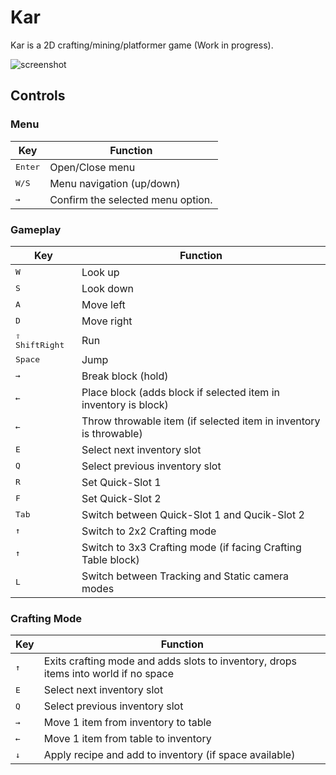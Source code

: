 # Kar

Kar is a 2D crafting/mining/platformer game (Work in progress).

![screenshot](https://github.com/user-attachments/assets/648b2dc2-ceba-4809-a953-8f55b74c8d57)

## Controls

### Menu

| Key              | Function                          |
| ---------------- | --------------------------------- |
| <kbd>Enter</kbd> | Open/Close menu                   |
| <kbd>W/S</kbd>   | Menu navigation (up/down)         |
| <kbd>→</kbd>     | Confirm the selected menu option. |

### Gameplay

| Key                     | Function                                                          |
| ----------------------- | ----------------------------------------------------------------- |
| <kbd>W</kbd>            | Look up                                                           |
| <kbd>S</kbd>            | Look down                                                         |
| <kbd>A</kbd>            | Move left                                                         |
| <kbd>D</kbd>            | Move right                                                        |
| <kbd>⇧ ShiftRight</kbd> | Run                                                               |
| <kbd>Space</kbd>        | Jump                                                              |
| <kbd>→</kbd>            | Break block (hold)                                                |
| <kbd>←</kbd>            | Place block (adds block if selected item in inventory is block)   |
| <kbd>←</kbd>            | Throw throwable item (if selected item in inventory is throwable) |
| <kbd>E</kbd>            | Select next inventory slot                                        |
| <kbd>Q</kbd>            | Select previous inventory slot                                    |
| <kbd>R</kbd>            | Set Quick-Slot 1                                                  |
| <kbd>F</kbd>            | Set Quick-Slot 2                                                  |
| <kbd>Tab</kbd>          | Switch between Quick-Slot 1 and Qucik-Slot 2                      |
| <kbd>↑</kbd>            | Switch to 2x2 Crafting mode                                       |
| <kbd>↑</kbd>            | Switch to 3x3 Crafting mode (if facing Crafting Table block)      |
| <kbd>L</kbd>            | Switch between Tracking and Static camera modes                   |

### Crafting Mode

| Key          | Function                                                                            |
| ------------ | ----------------------------------------------------------------------------------- |
| <kbd>↑</kbd> | Exits crafting mode and adds slots to inventory, drops items into world if no space |
| <kbd>E</kbd> | Select next inventory  slot                                                         |
| <kbd>Q</kbd> | Select previous inventory  slot                                                     |
| <kbd>→</kbd> | Move 1 item from inventory to table                                                 |
| <kbd>←</kbd> | Move 1 item from table to inventory                                                 |
| <kbd>↓</kbd> | Apply recipe and add to inventory (if space available)                              |
